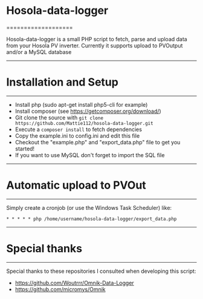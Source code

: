 # Hosola-data-logger
===================

Hosola-data-logger is a small PHP script to fetch, parse and upload data from your Hosola PV inverter. Currently it supports upload to PVOutput and/or a MySQL database

----------


# Installation and Setup
----------

* Install php (sudo apt-get install php5-cli for example)
* Install composer (see https://getcomposer.org/download/)
* Git clone the source with `git clone https://github.com/Mattie112/hosola-data-logger.git`
* Execute a `composer install` to fetch dependencies
* Copy the example.ini to config.ini and edit this file
* Checkout the "example.php" and "export_data.php" file to get you started!
* If you want to use MySQL don't forget to import the SQL file

----------


# Automatic upload to PVOut
----------
Simply create a cronjob (or use the Windows Task Scheduler) like:

`* * * * * php /home/username/hosola-data-logger/export_data.php`


----------


# Special thanks
----------
Special thanks to these repositories I consulted when developing this script:

* https://github.com/Woutrrr/Omnik-Data-Logger
* https://github.com/micromys/Omnik